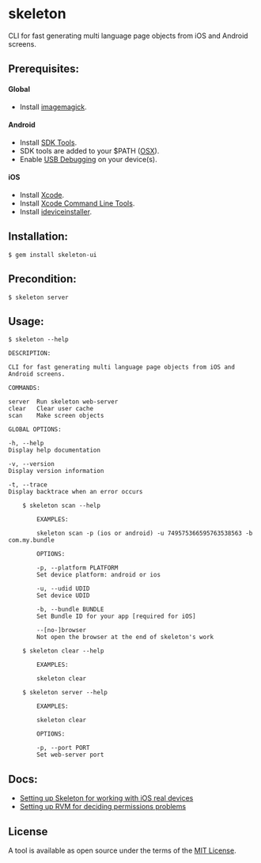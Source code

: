 # skeleton
CLI for fast generating multi language page objects from iOS and Android screens.


Prerequisites:
--------

#### Global
- Install [imagemagick](http://brewformulas.org/Imagemagick).

#### Android
- Install [SDK Tools](http://developer.android.com/sdk/installing/index.html?pkg=tools).
- SDK tools are added to your $PATH ([OSX](https://stackoverflow.com/posts/19764254/revisions)).
- Enable [USB Debugging](https://www.kingoapp.com/root-tutorials/how-to-enable-usb-debugging-mode-on-android.htm) on your device(s).

#### iOS
- Install [Xcode](https://developer.apple.com/xcode/download/).
- Install [Xcode Command Line Tools](http://railsapps.github.io/xcode-command-line-tools.html).
- Install [ideviceinstaller](http://brewformulas.org/Ideviceinstaller).

Installation:
------
    $ gem install skeleton-ui
    
Precondition:
------
    $ skeleton server

Usage:
------
    $ skeleton --help

    DESCRIPTION:

    CLI for fast generating multi language page objects from iOS and Android screens.

    COMMANDS:

    server  Run skeleton web-server
    clear   Clear user cache
    scan    Make screen objects

    GLOBAL OPTIONS:

    -h, --help
    Display help documentation

    -v, --version
    Display version information

    -t, --trace
    Display backtrace when an error occurs

        $ skeleton scan --help
            
            EXAMPLES:
            
            skeleton scan -p (ios or android) -u 749575366595763538563 -b com.my.bundle
            
            OPTIONS:
            
            -p, --platform PLATFORM
            Set device platform: android or ios
            
            -u, --udid UDID
            Set device UDID
            
            -b, --bundle BUNDLE
            Set Bundle ID for your app [required for iOS]
            
            --[no-]browser
            Not open the browser at the end of skeleton's work
        
        $ skeleton clear --help
            
            EXAMPLES:
            
            skeleton clear
            
        $ skeleton server --help
            
            EXAMPLES:
            
            skeleton clear
            
            OPTIONS:
            
            -p, --port PORT
            Set web-server port
    
Docs:
------

- [Setting up Skeleton for working with iOS real devices](https://github.com/forqa/skeleton/blob/master/docs/real-ios-device-config.md)
- [Setting up RVM for deciding permissions problems](https://github.com/alter-al/skeleton/blob/master/docs/permissions_error.md)

## License

A tool is available as open source under the terms of the [MIT License](http://opensource.org/licenses/MIT).


